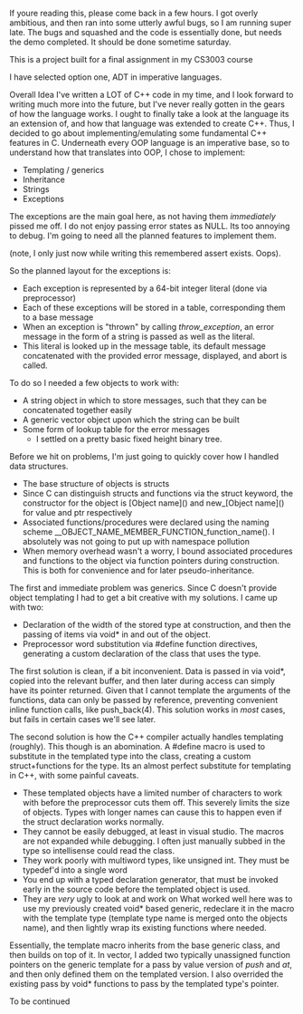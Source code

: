 If youre reading this, please come back in a few hours. I got overly ambitious, and then ran into some utterly awful bugs, so I am running super late. The bugs and squashed and the code is essentially done, but needs the demo completed. It should be done sometime saturday.

This is a project built for a final assignment in my CS3003 course

I have selected option one, ADT in imperative languages.

Overall Idea
I've written a LOT of C++ code in my time, and I look forward to writing much more into the future, but I've never really gotten in the gears of how the language works. I ought to finally take a look at the language its an extension of, and how that language was extended to create C++. Thus, I decided to go about implementing/emulating some fundamental C++ features in C. 
Underneath every OOP language is an imperative base, so to understand how that translates into OOP, I chose to implement:
* Templating / generics
* Inheritance
* Strings
* Exceptions

The exceptions are the main goal here, as not having them _immediately_ pissed me off. I do not enjoy passing error states as NULL. Its too annoying to debug. I'm going to need all the planned features to implement them.

(note, I only just now while writing this remembered assert exists. Oops).

So the planned layout for the exceptions is:
* Each exception is represented by a 64-bit integer literal (done via preprocessor)
* Each of these exceptions will be stored in a table, corresponding them to a base message
* When an exception is "thrown" by calling _throw\_exception_, an error message in the form of a string is passed as well as the literal.
* This literal is looked up in the message table, its default message concatenated with the provided error message, displayed, and abort is called.

To do so I needed a few objects to work with:
* A string object in which to store messages, such that they can be concatenated together easily
* A generic vector object upon which the string can be built
* Some form of lookup table for the error messages
	* I settled on a pretty basic fixed height binary tree.

Before we hit on problems, I'm just going to quickly cover how I handled data structures. 
* The base structure of objects is structs
* Since C can distinguish structs and functions via the struct keyword, the constructor for the object is \[Object name]() and new_\[Object name]() for value and ptr respectively
* Associated functions/procedures were declared using the naming scheme \_\_OBJECT_NAME_MEMBER_FUNCTION_function_name(). I absolutely was not going to put up with namespace pollution
* When memory overhead wasn't a worry, I bound associated procedures and functions to the object via function pointers during construction. This is both for convenience and for later pseudo-inheritance.

The first and immediate problem was generics. Since C doesn't provide object templating I had to get a bit creative with my solutions. I came up with two:
* Declaration of the width of the stored type at construction, and then the passing of items via void* in and out of the object.
* Preprocessor word substitution via \#define function directives, generating a custom declaration of the class that uses the type.

The first solution is clean, if a bit inconvenient. Data is passed in via void*, copied into the relevant buffer, and then later during access can simply have its pointer returned. Given that I cannot template the arguments of the functions, data can only be passed by reference, preventing convenient inline function calls, like push_back(4). This solution works in _most_ cases, but fails in certain cases we'll see later.

The second solution is how the C++ compiler actually handles templating (roughly). This though is an abomination. A #define macro is used to substitute in the templated type into the class, creating a custom struct+functions for the type. Its an almost perfect substitute for templating in C++, with some painful caveats.
* These templated objects have a limited number of characters to work with before the preprocessor cuts them off. This severely limits the size of objects. Types with longer names can cause this to happen even if the struct declaration works normally.
* They cannot be easily debugged, at least in visual studio. The macros are not expanded while debugging. I often just manually subbed in the type so intellisense could read the class.
* They work poorly with multiword types, like unsigned int. They must be typedef'd into a single word
* You end up with a typed declaration generator, that must be invoked early in the source code before the templated object is used.
* They are _very_ ugly to look at and work on
What worked well here was to use my previously created void* based generic, redeclare it in the macro with the template type (template type name is merged onto the objects name), and then lightly wrap its existing functions where needed. 

Essentially, the template macro inherits from the base generic class, and then builds on top of it. In vector, I added two typically unassigned function pointers on the generic template for a pass by value version of _push_ and _at_, and then only defined them on the templated version. I also overrided the existing pass by void* functions to pass by the templated type's pointer. 

To be continued
